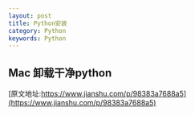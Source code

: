```yaml
---
layout: post
title: Python安装
category: Python
keywords: Python
--- 
```


##  Mac 卸载干净python
[原文地址:https://www.jianshu.com/p/98383a7688a5](https://www.jianshu.com/p/98383a7688a5)
